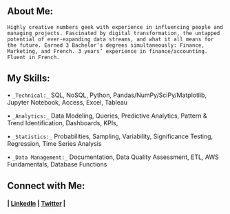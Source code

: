 ## About Me:

`Highly creative numbers geek with experience in influencing people and managing projects. Fascinated by digital transformation, the untapped potential of ever-expanding data streams, and what it all means for the future. Earned 3 Bachelor’s degrees simultaneously: Finance, Marketing, and French. 3 years’ experience in finance/accounting. Fluent in French.`



## My Skills: 

•	`_Technical:_` SQL, NoSQL, Python, Pandas/NumPy/SciPy/Matplotlib, Jupyter Notebook, Access, Excel, Tableau 

•	`_Analytics:_` Data Modeling, Queries, Predictive Analytics, Pattern & Trend Identification, Dashboards, KPIs, 

•	`_Statistics:_` Probabilities, Sampling, Variability, Significance Testing, Regression, Time Series Analysis

•	`_Data Management:_` Documentation, Data Quality Assessment, ETL, AWS Fundamentals, Database Functions

## Connect with Me:

#### | [LinkedIn](https://www.linkedin.com/in/jonathanmatsen/) | [Twitter](https://twitter.com/jonathanmatsen) | 



